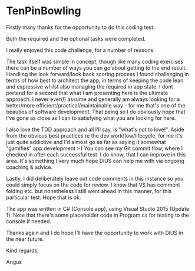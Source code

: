# TenPinBowling

Firstly many thanks for the opportunity to do this coding test. 

Both the required and the optional tasks were completed.

I really enjoyed this code challenge, for a number of reasons.

The task itself was simple in concept, though like many coding exercises there can be a number of ways you can go about getting to the end result. Handling the look forward/look back scoring process I found challenging in terms of how best to architect the app, in terms of keeping the code lean and expressive whilst also managing the required in app state. I dont pretend for a second that what I am presenting here is the ultimate approach. I never ever(!) assume and generally am always looking for a better/more efficient/practical/maintainable way - for me that's one of the beauties of software development. That being so I do obviously hope that I've gone as close as I can to satisfying what you are looking for here. 

I also love the TDD approach and all I'll say, is "what's not to love!". Aside from the obvious best practices re the dev workflow/lifecycle, for me it's just quite addictive and I'd almost go as far as saying it somewhat "gamifies" app development :-)  You can see my Git commit flow, where I checked in after each successful test. I do know, that I can improve in this area. It's something I very much hope DiUS can help me with via ongoing coaching & advice.

Lastly, I did deliberately leave out code comments in this instance so you could simply focus on the code for review. I know that VS has comment folding etc. but nonetheless I still went ahead in this manner, for this particular test. Hope that is ok. 

The app was written in C# (Console app), using Visual Studio 2015 (Update 1). Note that there's some placeholder code in Program.cs for testing to the console if needed.

Thanks again and I do hope I'll have the opportunity to work with DiUS in the near future.


Kind regards,

Angus
